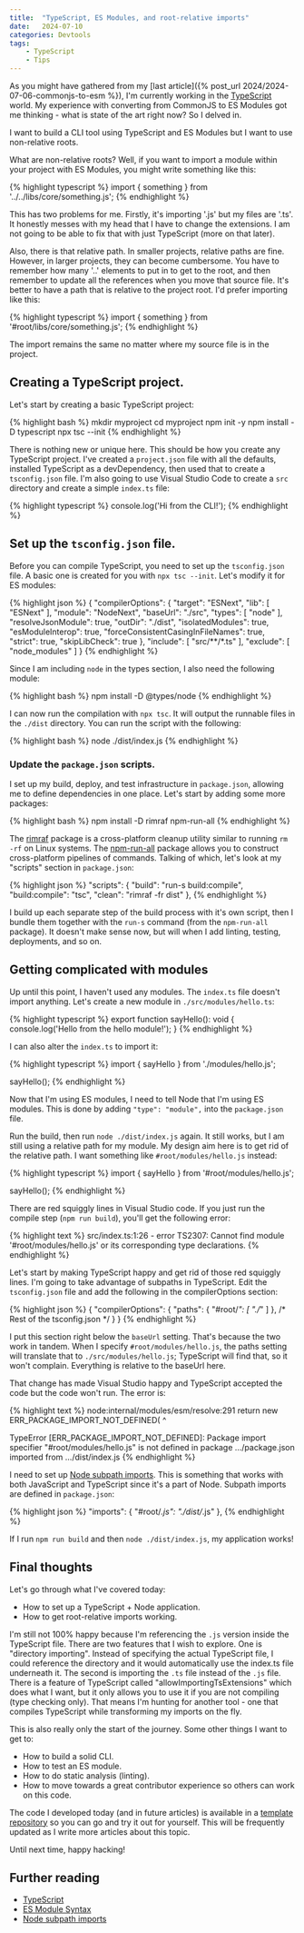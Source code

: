 ```yaml
---
title:  "TypeScript, ES Modules, and root-relative imports"
date:   2024-07-10
categories: Devtools
tags:
    - TypeScript
    - Tips
---
```


As you might have gathered from my [last article]({% post_url 2024/2024-07-06-commonjs-to-esm %}), I'm currently working in the [TypeScript](https://typescriptlang.org) world.  My experience with converting from CommonJS to ES Modules got me thinking - what is state of the art right now?  So I delved in.

I want to build a CLI tool using TypeScript and ES Modules but I want to use non-relative roots.

What are non-relative roots?  Well, if you want to import a module within your project with ES Modules, you might write something like this:

{% highlight typescript %}
import { something } from '../../libs/core/something.js';
{% endhighlight %}

This has two problems for me.  Firstly, it's importing '.js' but my files are '.ts'.  It honestly messes with my head that I have to change the extensions.  I am not going to be able to fix that with just TypeScript (more on that later).

Also, there is that relative path.  In smaller projects, relative paths are fine.  However, in larger projects, they can become cumbersome.  You have to remember how many '..' elements to put in to get to the root, and then remember to update all the references when you move that source file.  It's better to have a path that is relative to the project root.  I'd prefer importing like this:

{% highlight typescript %}
import { something } from '#root/libs/core/something.js';
{% endhighlight %}

The import remains the same no matter where my source file is in the project. 

## Creating a TypeScript project.

Let's start by creating a basic TypeScript project:

{% highlight bash %}
mkdir myproject
cd myproject
npm init -y
npm install -D typescript
npx tsc --init
{% endhighlight %}

There is nothing new or unique here. This should be how you create any TypeScript project. I've created a `project.json` file with all the defaults, installed TypeScript as a devDependency, then used that to create a `tsconfig.json` file.  I'm also going to use Visual Studio Code to create a `src` directory and create a simple `index.ts` file:

{% highlight typescript %}
console.log('Hi from the CLI!');
{% endhighlight %}

## Set up the `tsconfig.json` file.

Before you can compile TypeScript, you need to set up the `tsconfig.json` file.  A basic one is created for you with `npx tsc --init`.  Let's modify it for ES modules:

{% highlight json %}
{
  "compilerOptions": {
    "target": "ESNext",
    "lib": [
      "ESNext"
    ],
    "module": "NodeNext",
    "baseUrl": "./src", 
    "types": [
      "node"
    ],
    "resolveJsonModule": true, 
    "outDir": "./dist",
    "isolatedModules": true,
    "esModuleInterop": true,
    "forceConsistentCasingInFileNames": true, 
    "strict": true, 
    "skipLibCheck": true
  },
  "include": [
    "src/**/*.ts"
  ],
  "exclude": [
    "node_modules"
  ]
}
{% endhighlight %}

Since I am including `node` in the types section, I also need the following module:

{% highlight bash %}
npm install -D @types/node
{% endhighlight %}

I can now run the compilation with `npx tsc`.  It will output the runnable files in the `./dist` directory.  You can run the script with the following:

{% highlight bash %}
node ./dist/index.js
{% endhighlight %}

### Update the `package.json` scripts.

I set up my build, deploy, and test infrastructure in `package.json`, allowing me to define dependencies in one place.  Let's start by adding some more packages:

{% highlight bash %}
npm install -D rimraf npm-run-all
{% endhighlight %}

The [rimraf](https://npmjs.org/packages/rimraf) package is a cross-platform cleanup utility similar to running `rm -rf` on Linux systems.  The [npm-run-all](https://npmjs.org/packages/npm-run-all) package allows you to construct cross-platform pipelines of commands.  Talking of which, let's look at my "scripts" section in `package.json`:

{% highlight json %}
"scripts": {
    "build": "run-s build:compile",
    "build:compile": "tsc",
    "clean": "rimraf -fr dist"
},
{% endhighlight %}

I build up each separate step of the build process with it's own script, then I bundle them together with the `run-s` command (from the `npm-run-all` package).  It doesn't make sense now, but will when I add linting, testing, deployments, and so on.

## Getting complicated with modules

Up until this point, I haven't used any modules.  The `index.ts` file doesn't import anything.  Let's create a new module in `./src/modules/hello.ts`:

{% highlight typescript %}
export function sayHello(): void {
    console.log('Hello from the hello module!');
}
{% endhighlight %}

I can also alter the `index.ts` to import it:

{% highlight typescript %}
import { sayHello } from './modules/hello.js';

sayHello();
{% endhighlight %}

Now that I'm using ES modules, I need to tell Node that I'm using ES modules.  This is done by adding `"type": "module",` into the `package.json` file.

Run the build, then run `node ./dist/index.js` again.  It still works, but I am still using a relative path for my module.  My design aim here is to get rid of the relative path.  I want something like `#root/modules/hello.js` instead:

{% highlight typescript %}
import { sayHello } from '#root/modules/hello.js';

sayHello();
{% endhighlight %}

There are red squiggly lines in Visual Studio code.  If you just run the compile step (`npm run build`), you'll get the following error:

{% highlight text %}
src/index.ts:1:26 - error TS2307: Cannot find module '#root/modules/hello.js' or its corresponding type declarations.
{% endhighlight %}

Let's start by making TypeScript happy and get rid of those red squiggly lines.  I'm going to take advantage of subpaths in TypeScript.  Edit the `tsconfig.json` file and add the following in the compilerOptions section:

{% highlight json %}
{
    "compilerOptions": {
        "paths": {
            "#root/*": [ "./*" ]
        },
        /* Rest of the tsconfig.json */
    }
}
{% endhighlight %}

I put this section right below the `baseUrl` setting.  That's because the two work in tandem.  When I specify `#root/modules/hello.js`, the paths setting will translate that to `./src/modules/hello.js`; TypeScript will find that, so it won't complain.  Everything is relative to the baseUrl here.

That change has made Visual Studio happy and TypeScript accepted the code but the code won't run.  The error is:

{% highlight text %}
node:internal/modules/esm/resolve:291
  return new ERR_PACKAGE_IMPORT_NOT_DEFINED(
         ^

TypeError [ERR_PACKAGE_IMPORT_NOT_DEFINED]: Package import specifier "#root/modules/hello.js" is not defined in package .../package.json imported from .../dist/index.js
{% endhighlight %}

I need to set up [Node subpath imports](https://nodejs.org/api/packages.html#subpath-imports).  This is something that works with both JavaScript and TypeScript since it's a part of Node.  Subpath imports are defined in `package.json`:

{% highlight json %}
"imports": {
    "#root/*.js": "./dist/*.js"
},
{% endhighlight %}

If I run `npm run build` and then `node ./dist/index.js`, my application works! 

## Final thoughts

Let's go through what I've covered today:

* How to set up a TypeScript + Node application.
* How to get root-relative imports working.

I'm still not 100% happy because I'm referencing the `.js` version inside the TypeScript file.  There are two features that I wish to explore.  One is "directory importing".  Instead of specifying the actual TypeScript file, I could reference the directory and it would automatically use the index.ts file underneath it.  The second is importing the `.ts` file instead of the `.js` file. There is a feature of TypeScript called "allowImportingTsExtensions" which does what I want, but it only allows you to use it if you are not compiling (type checking only).  That means I'm hunting for another tool - one that compiles TypeScript while transforming my imports on the fly.

This is also really only the start of the journey.  Some other things I want to get to:

* How to build a solid CLI.
* How to test an ES module.
* How to do static analysis (linting).
* How to move towards a great contributor experience so others can work on this code.

The code I developed today (and in future articles) is available in a [template repository](https://github.com/adrianhall/esm-typescript-library) so you can go and try it out for yourself.  This will be frequently updated as I write more articles about this topic.

Until next time, happy hacking!

## Further reading

* [TypeScript](https://typescriptlang.org)
* [ES Module Syntax](https://www.typescriptlang.org/docs/handbook/2/modules.html#es-module-syntax)
* [Node subpath imports](https://nodejs.org/api/packages.html#subpath-imports)